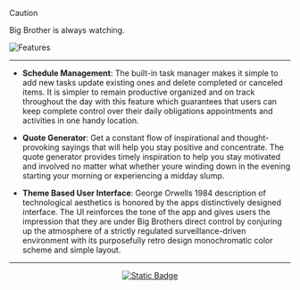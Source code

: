 <!-- Caution -->
>[!CAUTION]
>Big Brother is always watching.

<!-- Banner -->
![Features](https://github.com/user-attachments/assets/4856eaf4-a326-48d5-abb4-303facdc5fb3)

<!-- Divider -->
---

<!-- Text -->
- **Schedule Management**: The built-in task manager makes it simple to add new tasks update existing ones and delete completed or canceled items. It is simpler to remain productive organized and on track throughout the day with this feature which guarantees that users can keep complete control over their daily obligations appointments and activities in one handy location.

- **Quote Generator**: Get a constant flow of inspirational and thought-provoking sayings that will help you stay positive and concentrate. The quote generator provides timely inspiration to help you stay motivated and involved no matter what whether youre winding down in the evening starting your morning or experiencing a midday slump.

- **Theme Based User Interface**: George Orwells 1984 description of technological aesthetics is honored by the apps distinctively designed interface. The UI reinforces the tone of the app and gives users the impression that they are under Big Brothers direct control by conjuring up the atmosphere of a strictly regulated surveillance-driven environment with its purposefully retro design monochromatic color scheme and simple layout.

<!-- Divider -->
---

<!-- Button -->
<div align="center"><a href=".." target="_blank"><img alt="Static Badge" src="https://img.shields.io/badge/Main-BBBA?style=for-the-badge&logo=github&color=%23ff3131"></a></div>
